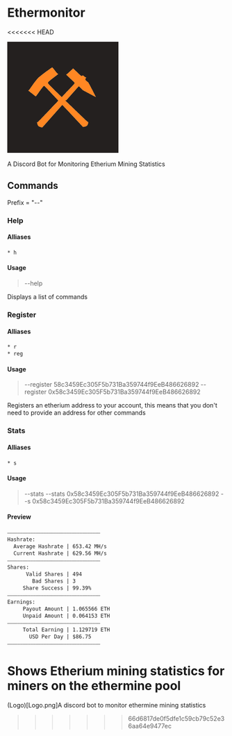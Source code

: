 # Ethermonitor
<<<<<<< HEAD

![Logo](./Logo.png)

A Discord Bot for Monitoring Etherium Mining Statistics

## Commands

Prefix = "--"

### Help

#### Alliases

    * h

#### Usage

> --help

Displays a list of commands

### Register

#### Alliases

    * r
    * reg

#### Usage

> --register 58c3459Ec305F5b731Ba359744f9EeB486626892
> --register 0x58c3459Ec305F5b731Ba359744f9EeB486626892

Registers an etherium address to your account, this means that you don't need to provide an address for other commands

### Stats

#### Alliases

    * s

#### Usage

> --stats
> --stats 0x58c3459Ec305F5b731Ba359744f9EeB486626892
> --s 0x58c3459Ec305F5b731Ba359744f9EeB486626892

#### Preview

```
⎯⎯⎯⎯⎯⎯⎯⎯⎯⎯⎯⎯⎯⎯⎯⎯⎯⎯⎯⎯⎯⎯⎯⎯⎯⎯⎯⎯⎯⎯⎯⎯⎯⎯⎯⎯
Hashrate:
  Average Hashrate | 653.42 MH/s
  Current Hashrate | 629.56 MH/s
⎯⎯⎯⎯⎯⎯⎯⎯⎯⎯⎯⎯⎯⎯⎯⎯⎯⎯⎯⎯⎯⎯⎯⎯⎯⎯⎯⎯⎯⎯⎯⎯⎯⎯⎯⎯
Shares:
      Valid Shares | 494
        Bad Shares | 3
     Share Success | 99.39%
⎯⎯⎯⎯⎯⎯⎯⎯⎯⎯⎯⎯⎯⎯⎯⎯⎯⎯⎯⎯⎯⎯⎯⎯⎯⎯⎯⎯⎯⎯⎯⎯⎯⎯⎯⎯
Earnings:
     Payout Amount | 1.065566 ETH
     Unpaid Amount | 0.064153 ETH
⎯⎯⎯⎯⎯⎯⎯⎯⎯⎯⎯⎯⎯⎯⎯⎯⎯⎯⎯⎯⎯⎯⎯⎯⎯⎯⎯⎯⎯⎯⎯⎯⎯⎯⎯⎯
     Total Earning | 1.129719 ETH
       USD Per Day | $86.75
⎯⎯⎯⎯⎯⎯⎯⎯⎯⎯⎯⎯⎯⎯⎯⎯⎯⎯⎯⎯⎯⎯⎯⎯⎯⎯⎯⎯⎯⎯⎯⎯⎯⎯⎯⎯
```

Shows Etherium mining statistics for miners on the ethermine pool
=======
(Logo)[Logo.png]A discord bot to monitor ethermine mining statistics
>>>>>>> 66d6817de0f5dfe1c59cb79c52e36aa64e9477ec

